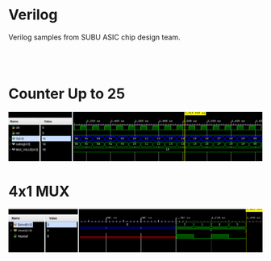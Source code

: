 # Verilog

Verilog samples from SUBU ASIC chip design team.

<br/>
<br/>

# Counter Up to 25


<img  src="./img/CounterUpTo25.PNG" alt="drawing"/>

<br/>


# 4x1 MUX


<img  src="./img/Mux4x1.PNG" alt="drawing"/>